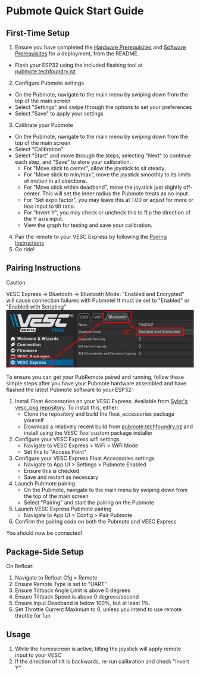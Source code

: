 # Pubmote Quick Start Guide

## First-Time Setup

1. Ensure you have completed the [Hardware Prerequisites](/README.md#hardware-prerequisites) and [Software Prerequisites](/README.md#software-prerequisites) for a deployment, from the README.
  - Flash your ESP32 using the included flashing tool at [pubmote.techfoundry.nz](https://pubmote.techfoundry.nz/)
2. Configure Pubmote settings
  - On the Pubmote, navigate to the main menu by swiping down from the top of the main screen
  - Select "Settings" and swipe through the options to set your preferences
  - Select "Save" to apply your settings
3. Calibrate your Pubmote
  - On the Pubmote, navigate to the main menu by swiping down from the top of the main screen
  - Select "Calibration"
  - Select "Start" and move through the steps, selecting "Next" to continue each step, and "Save" to store your calibration.
    - For "Move stick to center", allow the joystick to sit steady.
    - For "Move stick to min/max", move the joystick smoothly to its limits of motion in all directions.
    - For "Move stick within deadband", move the joystick just slightly off-center. This will set the inner radius the Pubmote treats as no input.
    - For "Set expo factor", you may leave this at 1.00 or adjust for more or less input to tilt ratio.
    - For "Invert Y", you may check or uncheck this to flip the direction of the Y axis input.
    - View the graph for testing and save your calibration.
4. Pair the remote to your VESC Express by following the [Pairing Instructions](#pairing-instructions)
5. Go ride!

## Pairing Instructions

> [!CAUTION]
> VESC Express -> Bluetooth -> Bluetooth Mode: "Enabled and Encrypted" will cause connection failures with Pubmote! It must be set to "Enabled" or "Enabled with Scripting"
> ![alt text](bt_encrypted.png)

To ensure you can get your PubRemote paired and running, follow these simple steps after you have your Pubmote hardware assembled and have flashed the latest Pubmote software to your ESP32:

1. Install Float Accessories on your VESC Express. Available from [Syler's vesc_pkg repository](https://github.com/Relys/vesc_pkg). To install this, either:
    - Clone the repository and build the float_accessories package yourself
    - Download a relatively recent build from [pubmote.techfoundry.nz](https://pubmote.techfoundry.nz) and install using the VESC Tool custom package installer
2. Configure your VESC Express wifi settings
    - Navigate to VESC Express > WiFi > WiFi Mode
    - Set this to "Access Point"
3. Configure your VESC Express Float Accessories settings
    - Navigate to App UI > Settings > Pubmote Enabled
    - Ensure this is checked
    - Save and restart as necessary
4. Launch Pubmote pairing
    - On the Pubmote, navigate to the main menu by swiping down from the top of the main screen
    - Select "Pairing" and start the pairing on the Pubmote
5. Launch VESC Express Pubmote pairing
    - Navigate to App UI > Config > Pair Pubmote
6. Confirm the pairing code on both the Pubmote and VESC Express

You should now be connected!

## Package-Side Setup

On Refloat:
1. Navigate to Refloat Cfg > Remote
2. Ensure Remote Type is set to "UART"
3. Ensure Tiltback Angle Limit is above 0 degrees
4. Ensure Tiltback Speed is above 0 degrees/second
5. Ensure Input Deadband is below 100%, but at least 1%.
6. Set Throttle Current Maximum to 0, unless you intend to use remote throttle for fun

## Usage

1. While the homescreen is active, tilting the joystick will apply remote input to your VESC 
2. If the direction of tilt is backwards, re-run calibration and check "Invert Y"
